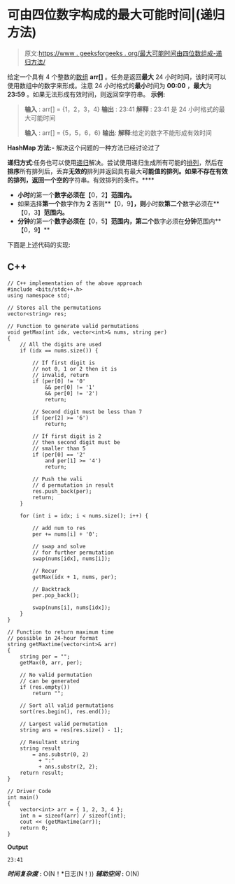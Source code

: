 # 可由四位数字构成的最大可能时间|(递归方法)

> 原文:[https://www . geeksforgeeks . org/最大可能时间由四位数组成-递归方法/](https://www.geeksforgeeks.org/maximum-possible-time-that-can-be-formed-from-four-digits-recursive-approach/)

给定一个具有 4 个整数的[数组](https://www.geeksforgeeks.org/introduction-to-arrays/) **arr[]** 。任务是返回**最大** 24 小时时间，该时间可以使用数组中的数字来形成。注意 24 小时格式的**最小**时间为 **00:00** ，**最大**为 **23:59** 。如果无法形成有效时间，则返回空字符串。
**示例:**

> **输入** : arr[] = {1，2，3，4}
> **输出** : 23:41
> **解释** : 23:41 是 24 小时格式的最大可能时间
> 
> **输入** : arr[] = {5，5，6，6}
> **输出**:
> **解释**:给定的数字不能形成有效时间

**HashMap 方法:-** 解决这个问题的一种方法已经讨论过了

**递归方式**:任务也可以使用[递归](https://www.geeksforgeeks.org/recursion/)解决。尝试使用递归生成所有可能的[排列](https://www.geeksforgeeks.org/write-a-c-program-to-print-all-permutations-of-a-given-string/)，然后在**排序**所有排列后，丢弃**无效的**排列并返回具有最大**可能值的排列。如果不存在有效的排列，返回一个空的**字符串。有效排列的条件。****

*   **小时**的第一个**数字必须在**【0，2】**范围内。**
*   如果选择**第一个**数字作为 **2** 否则**【0，9】**，则**小时数**第二个**数字必须在**【0，3】**范围内。**
*   **分钟**的第一个**数字必须在**【0，5】**范围内，第二个**数字必须在**分钟**范围内**【0，9】**

下面是上述代码的实现:

## C++

```
// C++ implementation of the above approach
#include <bits/stdc++.h>
using namespace std;

// Stores all the permutations
vector<string> res;

// Function to generate valid permutations
void getMax(int idx, vector<int>& nums, string per)
{
    // All the digits are used
    if (idx == nums.size()) {

        // If first digit is
        // not 0, 1 or 2 then it is
        // invalid, return
        if (per[0] != '0'
            && per[0] != '1'
            && per[0] != '2')
            return;

        // Second digit must be less than 7
        if (per[2] >= '6')
            return;

        // If first digit is 2
        // then second digit must be
        // smaller than 5
        if (per[0] == '2'
            and per[1] >= '4')
            return;

        // Push the vali
        // d permutation in result
        res.push_back(per);
        return;
    }

    for (int i = idx; i < nums.size(); i++) {

        // add num to res
        per += nums[i] + '0';

        // swap and solve
        // for further permutation
        swap(nums[idx], nums[i]);

        // Recur
        getMax(idx + 1, nums, per);

        // Backtrack
        per.pop_back();

        swap(nums[i], nums[idx]);
    }
}

// Function to return maximum time
// possible in 24-hour format
string getMaxtime(vector<int>& arr)
{
    string per = "";
    getMax(0, arr, per);

    // No valid permutation
    // can be generated
    if (res.empty())
        return "";

    // Sort all valid permutations
    sort(res.begin(), res.end());

    // Largest valid permutation
    string ans = res[res.size() - 1];

    // Resultant string
    string result
        = ans.substr(0, 2)
          + ":"
          + ans.substr(2, 2);
    return result;
}

// Driver Code
int main()
{
    vector<int> arr = { 1, 2, 3, 4 };
    int n = sizeof(arr) / sizeof(int);
    cout << (getMaxtime(arr));
    return 0;
}
```

**Output**

```
23:41
```

***时间复杂度*** **:** O(N！*日志(N！))
***辅助空间*** **:** O(N)